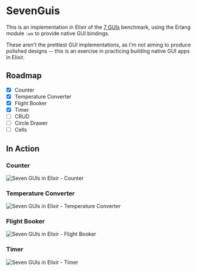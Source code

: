 # SevenGuis

This is an implementation in Elixir of the [7 GUIs](https://eugenkiss.github.io/7guis/tasks/) benchmark, using the Erlang module `:wx` to provide native GUI bindings.

These aren't the prettiest GUI implementations, as I'm not aiming to produce polished designs -- this is an exercise in practicing building native GUI apps in Elixir.

## Roadmap

- [x] Counter
- [x] Temperature Converter
- [x] Flight Booker
- [x] Timer
- [ ] CRUD
- [ ] Circle Drawer
- [ ] Cells

## In Action

### Counter

![Seven GUIs in Elixir - Counter](https://github.com/user-attachments/assets/a4f3adc8-e30c-4d09-b9d8-835bf96b15ac)

### Temperature Converter

![Seven GUIs in Elixir - Temperature Converter](https://github.com/user-attachments/assets/a8f7cb1e-feec-44e2-b93b-adc244835d92)

### Flight Booker

![Seven GUIs in Elixir - Flight Booker](https://github.com/user-attachments/assets/ca0455c1-d948-4451-9e02-989d1b4a703c)

### Timer

![Seven GUIs in Elixir - Timer](https://github.com/user-attachments/assets/cc49a87c-1f54-446e-a36c-f1f462259b5d)
